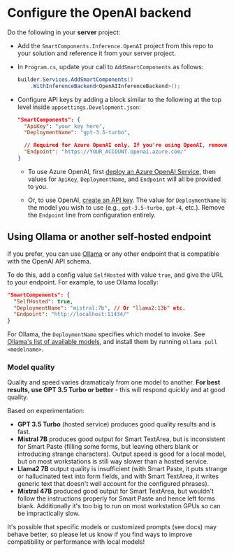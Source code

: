 # Configure the OpenAI backend

Do the following in your **server** project:

* Add the `SmartComponents.Inference.OpenAI` project from this repo to your solution and reference it from your server project.
* In `Program.cs`, update your call to `AddSmartComponents` as follows:

    ```cs
    builder.Services.AddSmartComponents()
        .WithInferenceBackend<OpenAIInferenceBackend>();
    ```

* Configure API keys by adding a block similar to the following at the top level inside `appsettings.Development.json`:

    ```json
    "SmartComponents": {
      "ApiKey": "your key here",
      "DeploymentName": "gpt-3.5-turbo",

      // Required for Azure OpenAI only. If you're using OpenAI, remove the following line.
      "Endpoint": "https://YOUR_ACCOUNT.openai.azure.com/"
    }
    ```

    * To use Azure OpenAI, first [deploy an Azure OpenAI Service](https://learn.microsoft.com/en-us/azure/ai-services/openai/how-to/create-resource), then values for `ApiKey`, `DeploymentName`, and `Endpoint` will all be provided to you.

    * Or, to use OpenAI, [create an API key](https://platform.openai.com/api-keys). The value for `DeploymentName` is the model you wish to use (e.g., `gpt-3.5-turbo`, `gpt-4`, etc.). Remove the `Endpoint` line from configuration entirely.

## Using Ollama or another self-hosted endpoint

If you prefer, you can use [Ollama](https://ollama.com/) or any other endpoint that is compatible with the OpenAI API schema.

To do this, add a config value `SelfHosted` with value `true`, and give the URL to your endpoint. For example, to use Ollama locally:

```json
"SmartComponents": {
  "SelfHosted": true,
  "DeploymentName": "mistral:7b", // Or "llama2:13b" etc.
  "Endpoint": "http://localhost:11434/"
}
```

For Ollama, the `DeploymentName` specifies which model to invoke. See [Ollama's list of available models](https://ollama.com/library), and install them by running `ollama pull <modelname>`.

### Model quality

Quality and speed varies dramaticaly from one model to another. **For best results, use GPT 3.5 Turbo or better** - this will respond quickly and at good quality.

Based on experimentation:

 * **GPT 3.5 Turbo** (hosted service) produces good quality results and is fast.
 * **Mistral 7B** produces good output for Smart TextArea, but is inconsistent for Smart Paste (filling some forms, but leaving others blank or introducing strange characters). Output speed is good for a local model, but on most workstations is still way slower than a hosted service.
 * **Llama2 7B** output quality is insufficient (with Smart Paste, it puts strange or hallucinated text into form fields, and with Smart TextArea, it writes generic text that doesn't well account for the configured phrases).
 * **Mixtral 47B** produced good output for Smart TextArea, but wouldn't follow the instructions properly for Smart Paste and hence left forms blank. Additionally it's too big to run on most workstation GPUs so can be impractically slow.

It's possible that specific models or customized prompts (see docs) may behave better, so please let us know if you find ways to improve compatibility or performance with local models!

